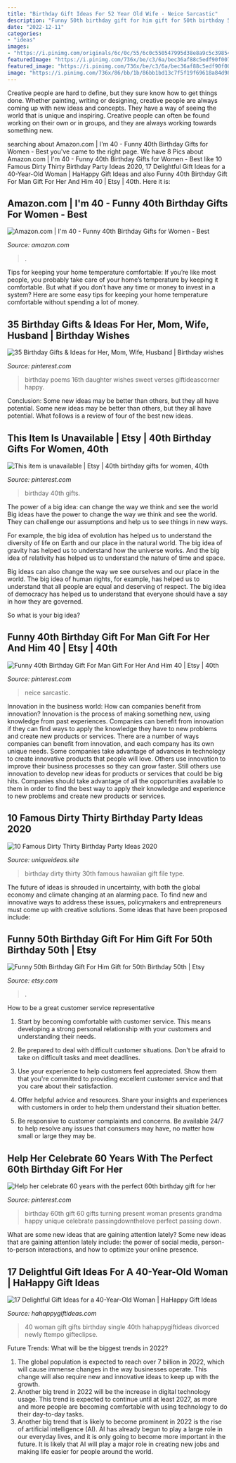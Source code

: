 ```yaml
---
title: "Birthday Gift Ideas For 52 Year Old Wife - Neice Sarcastic"
description: "Funny 50th birthday gift for him gift for 50th birthday 50th"
date: "2022-12-11"
categories:
- "ideas"
images:
- "https://i.pinimg.com/originals/6c/0c/55/6c0c550547995d38e8a9c5c39854b5aa.jpg"
featuredImage: "https://i.pinimg.com/736x/be/c3/6a/bec36af88c5edf90f007e93ff0083f2a.jpg"
featured_image: "https://i.pinimg.com/736x/be/c3/6a/bec36af88c5edf90f007e93ff0083f2a.jpg"
image: "https://i.pinimg.com/736x/86/bb/1b/86bb1bd13c7f5f19f69618a84d98158b.jpg"
---
```



Creative people are hard to define, but they sure know how to get things done. Whether painting, writing or designing, creative people are always coming up with new ideas and concepts. They have a way of seeing the world that is unique and inspiring. Creative people can often be found working on their own or in groups, and they are always working towards something new.

	

		
searching about Amazon.com | I&#039;m 40 - Funny 40th Birthday Gifts for Women - Best you've came to the right page. We have 8 Pics about Amazon.com | I&#039;m 40 - Funny 40th Birthday Gifts for Women - Best like 10 Famous Dirty Thirty Birthday Party Ideas 2020, 17 Delightful Gift Ideas for a 40-Year-Old Woman | HaHappy Gift Ideas and also Funny 40th Birthday Gift For Man Gift For Her And Him 40 | Etsy | 40th. Here it is:
		
    
## Amazon.com | I&#039;m 40 - Funny 40th Birthday Gifts For Women - Best

<img loading=lazy src="https://images-na.ssl-images-amazon.com/images/I/61mmehCyFoL._AC_SL1500_.jpg" onerror="this.onerror=null;this.src='https://tse2.mm.bing.net/th?id=OIP.koVpX8OZ-Z_y6G1mw9SIAgHaKb&amp;pid=15.1';" alt="Amazon.com | I&#039;m 40 - Funny 40th Birthday Gifts for Women - Best">

_Source: amazon.com_

>. 

	

Tips for keeping your home temperature comfortable:
If you’re like most people, you probably take care of your home’s temperature by keeping it comfortable. But what if you don’t have any time or money to invest in a system? Here are some easy tips for keeping your home temperature comfortable without spending a lot of money.

    
## 35 Birthday Gifts &amp; Ideas For Her, Mom, Wife, Husband | Birthday Wishes

<img loading=lazy src="https://i.pinimg.com/originals/6c/0c/55/6c0c550547995d38e8a9c5c39854b5aa.jpg" onerror="this.onerror=null;this.src='https://tse3.mm.bing.net/th?id=OIP.PwWUqvRO82VMJ_Hx4jWAmQAAAA&amp;pid=15.1';" alt="35 Birthday Gifts &amp; Ideas for Her, Mom, Wife, Husband | Birthday wishes">

_Source: pinterest.com_

>birthday poems 16th daughter wishes sweet verses giftideascorner happy. 

	

Conclusion: Some new ideas may be better than others, but they all have potential.
Some new ideas may be better than others, but they all have potential. What follows is a review of four of the best new ideas.

    
## This Item Is Unavailable | Etsy | 40th Birthday Gifts For Women, 40th

<img loading=lazy src="https://i.pinimg.com/736x/86/bb/1b/86bb1bd13c7f5f19f69618a84d98158b.jpg" onerror="this.onerror=null;this.src='https://tse3.mm.bing.net/th?id=OIP.UaZ5aSEl2qAHNRl_ul3xPAHaI4&amp;pid=15.1';" alt="This item is unavailable | Etsy | 40th birthday gifts for women, 40th">

_Source: pinterest.com_

>birthday 40th gifts. 

	

The power of a big idea: can change the way we think and see the world
Big ideas have the power to change the way we think and see the world. They can challenge our assumptions and help us to see things in new ways.


For example, the big idea of evolution has helped us to understand the diversity of life on Earth and our place in the natural world. The big idea of gravity has helped us to understand how the universe works. And the big idea of relativity has helped us to understand the nature of time and space.



Big ideas can also change the way we see ourselves and our place in the world. The big idea of human rights, for example, has helped us to understand that all people are equal and deserving of respect. The big idea of democracy has helped us to understand that everyone should have a say in how they are governed.



So what is your big idea?

    
## Funny 40th Birthday Gift For Man Gift For Her And Him 40 | Etsy | 40th

<img loading=lazy src="https://i.pinimg.com/originals/4f/eb/fe/4febfe3b270a471446f96a523aa93031.jpg" onerror="this.onerror=null;this.src='https://tse1.mm.bing.net/th?id=OIP.1B4UCcOHAz_HOJXbnAPofwHaLH&amp;pid=15.1';" alt="Funny 40th Birthday Gift For Man Gift For Her And Him 40 | Etsy | 40th">

_Source: pinterest.com_

>neice sarcastic. 

	

Innovation in the business world: How can companies benefit from innovation?
Innovation is the process of making something new, using knowledge from past experiences. Companies can benefit from innovation if they can find ways to apply the knowledge they have to new problems and create new products or services. There are a number of ways companies can benefit from innovation, and each company has its own unique needs. Some companies take advantage of advances in technology to create innovative products that people will love. Others use innovation to improve their business processes so they can grow faster. Still others use innovation to develop new ideas for products or services that could be big hits. Companies should take advantage of all the opportunities available to them in order to find the best way to apply their knowledge and experience to new problems and create new products or services.

    
## 10 Famous Dirty Thirty Birthday Party Ideas 2020

<img loading=lazy src="https://www.uniqueideas.site/wp-content/uploads/dirty-thirty-hawaiian-style-birthday-suprise-pinterest-birthdays.jpg" onerror="this.onerror=null;this.src='https://tse2.mm.bing.net/th?id=OIP.GdGv9LieX_HpwtXv1TNraAHaJ4&amp;pid=15.1';" alt="10 Famous Dirty Thirty Birthday Party Ideas 2020">

_Source: uniqueideas.site_

>birthday dirty thirty 30th famous hawaiian gift file type. 

	

The future of ideas is shrouded in uncertainty, with both the global economy and climate changing at an alarming pace. To find new and innovative ways to address these issues, policymakers and entrepreneurs must come up with creative solutions. Some ideas that have been proposed include: 

    
## Funny 50th Birthday Gift For Him Gift For 50th Birthday 50th | Etsy

<img loading=lazy src="https://i.etsystatic.com/22402729/r/il/c39218/2489478291/il_1140xN.2489478291_3kje.jpg" onerror="this.onerror=null;this.src='https://tse2.mm.bing.net/th?id=OIP.9HAAGI26M0YiKmclqIG1iQHaE7&amp;pid=15.1';" alt="Funny 50th Birthday Gift For Him Gift for 50th Birthday 50th | Etsy">

_Source: etsy.com_

>. 

	

How to be a great customer service representative
1. Start by becoming comfortable with customer service. This means developing a strong personal relationship with your customers and understanding their needs.
2. Be prepared to deal with difficult customer situations. Don't be afraid to take on difficult tasks and meet deadlines.

3. Use your experience to help customers feel appreciated. Show them that you're committed to providing excellent customer service and that you care about their satisfaction.

4. Offer helpful advice and resources. Share your insights and experiences with customers in order to help them understand their situation better.

5. Be responsive to customer complaints and concerns. Be available 24/7 to help resolve any issues that consumers may have, no matter how small or large they may be.

    
## Help Her Celebrate 60 Years With The Perfect 60th Birthday Gift For Her

<img loading=lazy src="https://i.pinimg.com/736x/be/c3/6a/bec36af88c5edf90f007e93ff0083f2a.jpg" onerror="this.onerror=null;this.src='https://tse3.mm.bing.net/th?id=OIP.ts4NMyP5ldO2f5oF-bytMQHaLH&amp;pid=15.1';" alt="Help her celebrate 60 years with the perfect 60th birthday gift for her">

_Source: pinterest.com_

>birthday 60th gift 60 gifts turning present woman presents grandma happy unique celebrate passingdownthelove perfect passing down. 

	

What are some new ideas that are gaining attention lately?
Some new ideas that are gaining attention lately include: the power of social media, person-to-person interactions, and how to optimize your online presence.

    
## 17 Delightful Gift Ideas For A 40-Year-Old Woman | HaHappy Gift Ideas

<img loading=lazy src="https://hahappygiftideas.com/wp-content/uploads/2017/06/Gift-Ideas-for-a-40-Year-Old-Woman.png" onerror="this.onerror=null;this.src='https://tse4.mm.bing.net/th?id=OIP.1Kkxz4NRGl3B0sggMAMmQAHaLG&amp;pid=15.1';" alt="17 Delightful Gift Ideas for a 40-Year-Old Woman | HaHappy Gift Ideas">

_Source: hahappygiftideas.com_

>40 woman gift gifts birthday single 40th hahappygiftideas divorced newly ftempo gifteclipse. 

	

Future Trends: What will be the biggest trends in 2022?
1. The global population is expected to reach over 7 billion in 2022, which will cause immense changes in the way businesses operate. This change will also require new and innovative ideas to keep up with the growth.
2. Another big trend in 2022 will be the increase in digital technology usage. This trend is expected to continue until at least 2027, as more and more people are becoming comfortable with using technology to do their day-to-day tasks.
3. Another big trend that is likely to become prominent in 2022 is the rise of artificial intelligence (AI). AI has already begun to play a large role in our everyday lives, and it is only going to become more important in the future. It is likely that AI will play a major role in creating new jobs and making life easier for people around the world.

